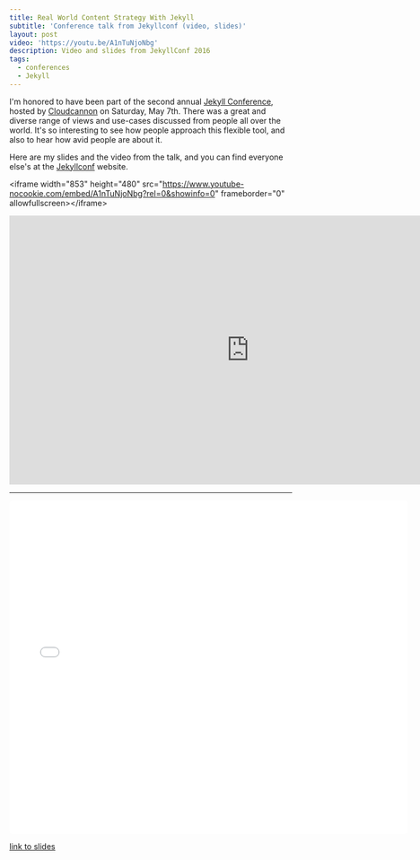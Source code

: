 ```yaml
---
title: Real World Content Strategy With Jekyll
subtitle: 'Conference talk from Jekyllconf (video, slides)'
layout: post
video: 'https://youtu.be/A1nTuNjoNbg'
description: Video and slides from JekyllConf 2016
tags:
  - conferences
  - Jekyll
---
```



I'm honored to have been part of the second annual [Jekyll Conference](http://jekyllconf.com/), hosted by [Cloudcannon](http://cloudcannon.com/)&nbsp;on Saturday, May 7th. There was a great and diverse range of views and use-cases discussed from people all over the world. It's so interesting to see how people approach this flexible tool, and also to hear how avid people are about it.

Here are my slides and the video from the talk, and you can find everyone else's at the [Jekyllconf](http://jekyllconf.com/) website.

&lt;iframe width="853" height="480" src="https://www.youtube-nocookie.com/embed/A1nTuNjoNbg?rel=0&showinfo=0" frameborder="0" allowfullscreen&gt;&lt;/iframe&gt;

<div class="embed-container"><iframe width="853" height="480" src="https://www.youtube-nocookie.com/embed/A1nTuNjoNbg?rel=0&amp;showinfo=0" frameborder="0" allowfullscreen=""></iframe></div>

---

<div class="embed-container"><div><iframe class="speakerdeck-iframe" frameborder="0" src="//speakerdeck.com/player/8cd915b706124e9aab027160ec859027?" allowfullscreen="true" mozallowfullscreen="true" webkitallowfullscreen="true" style="border: 0px; margin: 0px; padding: 0px; border-radius: 5px; width: 710px; height: 594.5px; background: transparent;"></iframe></div></div>

[link to slides](https://speakerdeck.com/budparr/real-world-content-strategy-with-jekyll)